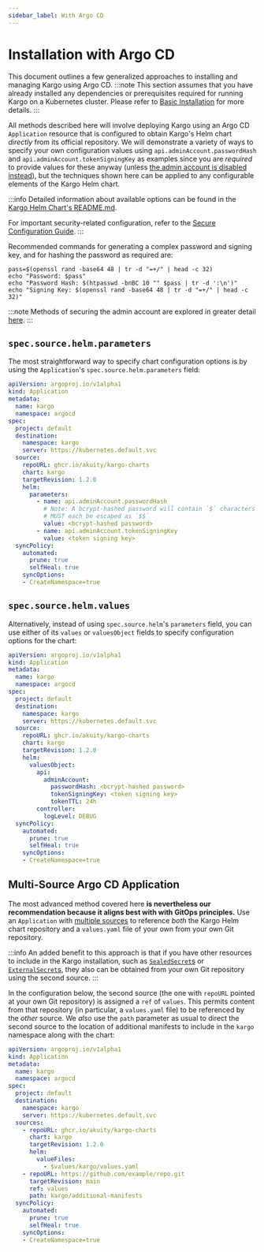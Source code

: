 ```yaml
---
sidebar_label: With Argo CD
---
```


# Installation with Argo CD

This document outlines a few generalized approaches to installing and managing
Kargo using Argo CD.
:::note
This section assumes that you have already installed any dependencies or
prerequisites required for running Kargo on a Kubernetes cluster. Please refer
to [Basic Installation](../../operator-guide/basic-installation#prerequisites)
for more details.
:::

All methods described here will involve deploying Kargo using an Argo CD
`Application` resource that is configured to obtain Kargo's Helm chart
_directly_ from its official repository. We will demonstrate a variety of ways
to specify your own configuration values using `api.adminAccount.passwordHash`
and `api.adminAccount.tokenSigningKey` as examples since you are _required_ to
provide values for these anyway (unless
[the admin account is disabled instead](../40-security/10-secure-configuration.md#disabling-the-admin-account)),
but the techniques shown here can be applied to any configurable elements of
the Kargo Helm chart.

:::info
Detailed information about available options can be found in the
[Kargo Helm Chart's README.md](https://github.com/akuity/kargo/tree/main/charts/kargo).

For important security-related configuration, refer to the
[Secure Configuration Guide](../40-security/10-secure-configuration.md).
:::

Recommended commands for generating a complex password and signing key, and for
hashing the password as required are:

```console
pass=$(openssl rand -base64 48 | tr -d "=+/" | head -c 32)
echo "Password: $pass"
echo "Password Hash: $(htpasswd -bnBC 10 "" $pass | tr -d ':\n')"
echo "Signing Key: $(openssl rand -base64 48 | tr -d "=+/" | head -c 32)"
```

:::note
Methods of securing the admin account are explored in greater detail
[here](../40-security/10-secure-configuration.md#securing-the-admin-account).
:::

## `spec.source.helm.parameters`

The most straightforward way to specify chart configuration options is by using the
`Application`'s `spec.source.helm.parameters` field:

```yaml
apiVersion: argoproj.io/v1alpha1
kind: Application
metadata:
  name: kargo
  namespace: argocd
spec:
  project: default
  destination:
    namespace: kargo
    server: https://kubernetes.default.svc
  source:
    repoURL: ghcr.io/akuity/kargo-charts
    chart: kargo
    targetRevision: 1.2.0
    helm:
      parameters:
        - name: api.adminAccount.passwordHash
          # Note: A bcrypt-hashed password will contain `$` characters that
          # MUST each be escaped as `$$`
          value: <bcrypt-hashed password>
        - name: api.adminAccount.tokenSigningKey
          value: <token signing key>
  syncPolicy:
    automated:
      prune: true
      selfHeal: true
    syncOptions:
    - CreateNamespace=true
```

## `spec.source.helm.values`

Alternatively, instead of using `spec.source.helm`'s `parameters` field, you can
use either of its `values` or `valuesObject` fields to specify configuration
options for the chart:

```yaml
apiVersion: argoproj.io/v1alpha1
kind: Application
metadata:
  name: kargo
  namespace: argocd
spec:
  project: default
  destination:
    namespace: kargo
    server: https://kubernetes.default.svc
  source:
    repoURL: ghcr.io/akuity/kargo-charts
    chart: kargo
    targetRevision: 1.2.0
    helm:
      valuesObject:
        api:
          adminAccount:
            passwordHash: <bcrypt-hashed password>
            tokenSigningKey: <token signing key>
            tokenTTL: 24h
        controller:
          logLevel: DEBUG
  syncPolicy:
    automated:
      prune: true
      selfHeal: true
    syncOptions:
    - CreateNamespace=true
```

## Multi-Source Argo CD Application

The most advanced method covered here __is nevertheless our recommendation
because it aligns best with with GitOps principles.__ Use an `Application`
with
[multiple sources](https://argo-cd.readthedocs.io/en/stable/user-guide/multiple_sources)
to reference _both_ the Kargo Helm chart repository and a `values.yaml` file of
your own from your own Git repository.

:::info
An added benefit to this approach is that if you have other resources to
include in the Kargo installation, such as
[`SealedSecret`s](https://github.com/bitnami-labs/sealed-secrets) or
[`ExternalSecret`s](https://external-secrets.io/latest/), they also can
be obtained from your own Git repository using the second source.
:::

In the configuration below, the second source (the one with `repoURL` pointed at
your own Git repository) is assigned a `ref` of `values`. This permits content
from that repository (in particular, a `values.yaml` file) to be referenced by
the _other_ source. We _also_ use the `path` parameter as usual to direct the
second source to the location of additional manifests to include in the `kargo`
namespace along with the chart:

```yaml
apiVersion: argoproj.io/v1alpha1
kind: Application
metadata:
  name: kargo
  namespace: argocd
spec:
  project: default
  destination:
    namespace: kargo
    server: https://kubernetes.default.svc
  sources:
    - repoURL: ghcr.io/akuity/kargo-charts
      chart: kargo
      targetRevision: 1.2.0
      helm:
        valueFiles:
          - $values/kargo/values.yaml
    - repoURL: https://github.com/example/repo.git
      targetRevision: main
      ref: values
      path: kargo/additional-manifests
  syncPolicy:
    automated:
      prune: true
      selfHeal: true
    syncOptions:
    - CreateNamespace=true
```